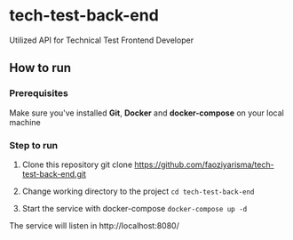 # tech-test-back-end
Utilized API for Technical Test Frontend Developer

## How to run
### Prerequisites
Make sure you've installed **Git**, **Docker** and **docker-compose** on your local machine

### Step to run
1. Clone this repository git clone https://github.com/faoziyarisma/tech-test-back-end.git

2. Change working directory to the project `cd tech-test-back-end`

3. Start the service with docker-compose `docker-compose up -d`

The service will listen in http://localhost:8080/


